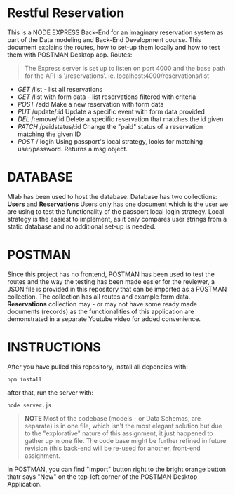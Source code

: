 # Restful Reservation

This is a NODE EXPRESS Back-End for an imaginary reservation system as part of the Data modeling and Back-End Development course. This document explains the routes, how to set-up them locally and how to test them with POSTMAN Desktop app.
Routes:

> The Express server is set up to listen on port 4000 and the base path
> for the API is '/reservations'. ie. localhost:4000/reservations/list

- _GET_ /list - list all reservations
- _GET_ /list with form data - list reservations filtered with criteria
- _POST_ /add Make a new reservation with form data
- _PUT_ /update/:id Update a specific event with form data provided
- _DEL_ /remove/:id Delete a specific reservation that matches the id given
- _PATCH_ /paidstatus/:id Change the "paid" status of a reservation matching the given ID
- _POST_ / login Using passport's local strategy, looks for matching user/password. Returns a msg object.

# DATABASE

Mlab has been used to host the database. Database has two collections: **Users** and **Reservations** Users only has one document which is the user we are using to test the functionality of the passport local login strategy. Local strategy is the easiest to implement, as it only compares user strings from a static database and no additional set-up is needed.

# POSTMAN

Since this project has no frontend, POSTMAN has been used to test the routes and the way the testing has been made easier for the reviewer, a JSON file is provided in this repository that can be imported as a POSTMAN collection. The collection has all routes and example form data. **Reservations** collection may - or may not have some ready made documents (records) as the functionalities of this application are demonstrated in a separate Youtube video for added convenience.

# INSTRUCTIONS

After you have pulled this repository, install all depencies with:

    npm install

after that, run the server with:

    node server.js

> **NOTE** Most of the codebase (models - or Data Schemas, are separate) is in one file, which isn't the most elegant solution but due to the "explorative" nature of this assignment, it
> just happened to gather up in one file. The code base might be further
> refined in future revision (this back-end will be re-used for another,
> front-end assignment.

In POSTMAN, you can find "Import" button right to the bright orange button thatr says "New" on the top-left corner of the POSTMAN Desktop Application.

